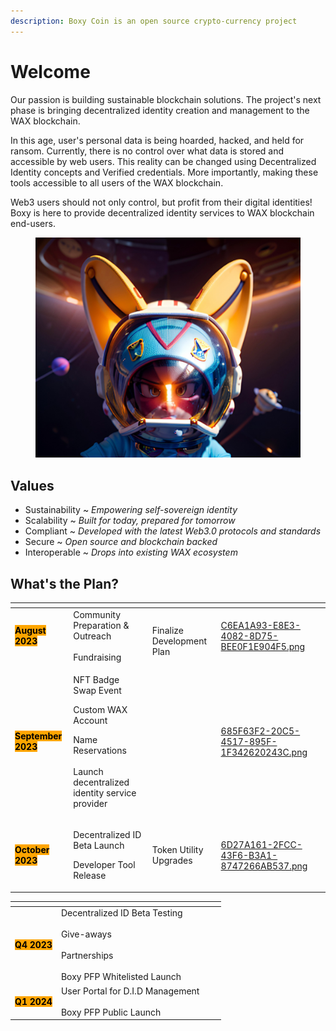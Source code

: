 ```yaml
---
description: Boxy Coin is an open source crypto-currency project
---
```


# Welcome

Our passion is building sustainable blockchain solutions.  The project's next phase is bringing decentralized identity creation and management to the WAX blockchain.

In this age, user's personal data is being hoarded, hacked, and held for ransom.  Currently, there is no control over what data is stored and accessible by web users.  This reality can be changed using Decentralized Identity concepts and Verified credentials.  More importantly, making these tools accessible to all users of the WAX blockchain.

Web3 users should not only control, but profit from their digital identities!  Boxy is here to provide decentralized identity services to WAX blockchain end-users.

<figure><img src=".gitbook/assets/F5FE0E5C-3EF4-48E1-941F-5E1D57CC821F (1).png" alt=""><figcaption></figcaption></figure>

## Values

* Sustainability \~ _Empowering self-sovereign identity_
* Scalability \~ _Built for today, prepared for tomorrow_
* Compliant \~ _Developed with the latest Web3.0 protocols and standards_
* Secure \~ _Open source and blockchain backed_
* Interoperable \~ _Drops into existing WAX ecosystem_

## What's the Plan?

<table data-view="cards"><thead><tr><th></th><th></th><th></th><th data-hidden data-card-cover data-type="files"></th></tr></thead><tbody><tr><td> <mark style="background-color:orange;"><strong>August 2023</strong></mark> </td><td>Community Preparation &#x26; Outreach<br><br>Fundraising</td><td><br>Finalize Development Plan</td><td><a href=".gitbook/assets/C6EA1A93-E8E3-4082-8D75-BEE0F1E904F5.png">C6EA1A93-E8E3-4082-8D75-BEE0F1E904F5.png</a></td></tr><tr><td> <mark style="background-color:orange;"><strong>September 2023</strong></mark> </td><td><p>NFT Badge Swap Event<br></p><p>Custom WAX Account </p><p>Name Reservations<br><br>Launch decentralized identity service provider</p></td><td></td><td><a href=".gitbook/assets/685F63F2-20C5-4517-895F-1F342620243C.png">685F63F2-20C5-4517-895F-1F342620243C.png</a></td></tr><tr><td> <mark style="background-color:orange;"><strong>October 2023</strong></mark> </td><td><p>Decentralized ID Beta Launch<br></p><p>Developer Tool Release<br></p></td><td>Token Utility Upgrades</td><td><a href=".gitbook/assets/6D27A161-2FCC-43F6-B3A1-8747266AB537.png">6D27A161-2FCC-43F6-B3A1-8747266AB537.png</a></td></tr></tbody></table>

<table data-card-size="large" data-view="cards" data-full-width="true"><thead><tr><th></th><th></th><th></th><th data-hidden data-card-cover data-type="files"></th></tr></thead><tbody><tr><td> <mark style="background-color:orange;"><strong>Q4 2023</strong></mark> </td><td>Decentralized ID Beta Testing<br><br>Give-aways<br><br>Partnerships<br><br>Boxy PFP Whitelisted Launch</td><td></td><td></td></tr><tr><td> <mark style="background-color:orange;"><strong>Q1 2024</strong></mark> </td><td>User Portal for D.I.D Management<br><br>Boxy PFP Public Launch</td><td></td><td></td></tr></tbody></table>

&#x20;
